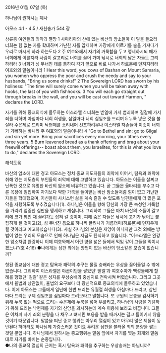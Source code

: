 2016년 01월 07일 (목)

하나님이 원하시는 제사



아모스 4:1 - 4:5 / 새찬송가 544 장


상류층 여인들의 죄악과 멸망
1 사마리아의 산에 있는 바산의 암소들아 이 말을 들으라 너희는 힘 없는 자를 학대하며 가난한 자를 압제하며 가장에게 이르기를 술을 가져다가 우리로 마시게 하라 하는도다 2 주 여호와께서 자기의 거룩함을 두고 맹세하시되 때가 너희에게 이를지라 사람이 갈고리로 너희를 끌어 가며 낚시로 너희의 남은 자들도 그리하리라 3 너희가 성 무너진 데를 통하여 각기 앞으로 바로 나가서 하르몬에 던져지리라 여호와의 말씀이니라
1 Hear this word, you cows of Bashan on Mount Samaria, you women who oppress the poor and crush the needy and say to your husbands, "Bring us some drinks!" 2 The Sovereign LORD has sworn by his holiness: "The time will surely come when you will be taken away with hooks, the last of you with fishhooks. 3 You will each go straight out through breaks in the wall, and you will be cast out toward Harmon, " declares the LORD. 

자기를 위해 종교의식에 몰두하는 이스라엘
4 너희는 벧엘에 가서 범죄하며 길갈에 가서 죄를 더하며 아침마다 너희 희생을, 삼일마다 너희 십일조를 드리며 5 누룩 넣은 것을 불살라 수은제로 드리며 낙헌제를 소리내어 선포하려무나 이스라엘 자손들아 이것이 너희가 기뻐하는 바니라 주 여호와의 말씀이니라
4 "Go to Bethel and sin; go to Gilgal and sin yet more. Bring your sacrifices every morning, your tithes every three years. 5 Burn leavened bread as a thank offering and brag about your freewill offerings-- boast about them, you Israelites, for this is what you love to do," declares the Sovereign LORD.

해석도움





바산의 암소에 대한 경고 
아모스는 정치 종교 지도자들의 죄악에 이어서, 탐욕과 쾌락에 취해 있는 지도층의 부인들의 죄악에 대해 고발하고 있습니다. 아모스는 이들을 살찌고 난폭한 것으로 유명한 바산의 암소에 비유하고 있습니다. 곧 그들은 울타리를 부수고 다른 목장에 침입하여 자기보다 약한 가축을 들이받는 바산 암소들처럼 힘이 없고 가난한 자들을 학대했으며, 자신들이 사치스런 삶을 계속 즐길 수 있도록 남편들에게 더 많은 포악을 자행하도록 부추겼습니다(1). 하나님은 이들을 향해 당신의 가장 큰 속성인 거룩함을 가리켜 엄중한 심판을 맹세하고 계십니다. 그리하여 그들은 마치 바산의 소들이 갈고리에 코가 꿰인 채 끌려가듯 잡혀 갈 것이며, 피해 숨은 자들은 낚시에 고기가 낚이듯 붙잡히게 될 것이고(2), 성 무너진 틈으로 하나씩 끌려나가 거름더미(하르몬)에 던지우게 될 것이라고 예고하셨습니다(3). 사실 하나님의 본심은 재앙이 아니지만 그것 외에는 방법이 없는 우리의 모습으로 인해 하나님은 지금도 탄식하고 있습니다. 
“이스라엘은 완강한 암소처럼 완강하니 이제 여호와께서 어린 양을 넓은 들에서 먹임 같이 그들을 먹이시겠느냐”(호 4:16)
●나에게는 심판 외에는 방법이 없는 바산의 암소같은 모습이 없습니까?

헛된 종교심에 대한 경고 
탐욕과 쾌락의 추구는 물질 숭배라는 우상을 끌어들일 수 밖에 없습니다. 그리하여 이스라엘은 야곱이단을 쌓았던‘ 벧엘’과 여호수아가 백성들에게 할례를 행했던‘ 길갈’ 같은 성지를 우상숭배의 중심지로 전락시켜 버렸습니다. 그리고 그곳에서 율법과 상관없이, 율법의  요구보다 더 광신적으로 종교의식에 몰두하고 있었습니다. 이에 아모스는 그들에게 일년에 한번 드리는 유월절 희생을 아침마다 드리고,  삼년 마다 드리는 구제 십일조를 삼일마다 드려보라고 말합니다. 또 구원의 은총을 감사하기 위해 누룩 없는 떡으로 드리는 수은제에 누룩을 넣어 부풀리고, 하나님의 사랑을 기념하기 위해 드리는 낙헌제를 자기의 신앙을 과시하는데 계속 이용해 보라고 비꼽니다. 그들은 어차피 자기 죄의 분량을 다 채우고 뼈저린 보응을 받을 때까지는 결코 돌이키지 않을 것이기 때문입니다. 말씀을 떠난 종교 행위는 아무리 열심이 있고 아무리 많은 제물이 동반된다 하더라도 하나님께 가증스러운 것이요 두려운 심판을 불러올 죄의 분량을 쌓는 것일 뿐입니다. 하나님께서 원하시는 종교행위는 말씀 앞에서 자기를 찢는 회개와 말씀대로 자기를 바치는 순종입니다.  
●나의 종교적 열심의 근저는 혹시 탐욕과 쾌락을 추구하는 우상숭배는 아닙니까?